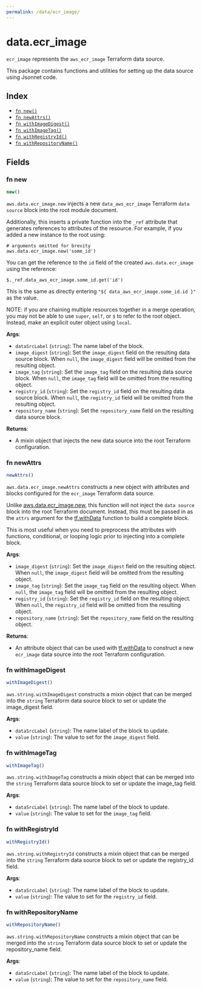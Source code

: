 ```yaml
---
permalink: /data/ecr_image/
---
```


# data.ecr_image

`ecr_image` represents the `aws_ecr_image` Terraform data source.



This package contains functions and utilities for setting up the data source using Jsonnet code.


## Index

* [`fn new()`](#fn-new)
* [`fn newAttrs()`](#fn-newattrs)
* [`fn withImageDigest()`](#fn-withimagedigest)
* [`fn withImageTag()`](#fn-withimagetag)
* [`fn withRegistryId()`](#fn-withregistryid)
* [`fn withRepositoryName()`](#fn-withrepositoryname)

## Fields

### fn new

```ts
new()
```


`aws.data.ecr_image.new` injects a new `data_aws_ecr_image` Terraform `data source`
block into the root module document.

Additionally, this inserts a private function into the `_ref` attribute that generates references to attributes of the
resource. For example, if you added a new instance to the root using:

    # arguments omitted for brevity
    aws.data.ecr_image.new('some_id')

You can get the reference to the `id` field of the created `aws.data.ecr_image` using the reference:

    $._ref.data_aws_ecr_image.some_id.get('id')

This is the same as directly entering `"${ data_aws_ecr_image.some_id.id }"` as the value.

NOTE: if you are chaining multiple resources together in a merge operation, you may not be able to use `super`, `self`,
or `$` to refer to the root object. Instead, make an explicit outer object using `local`.

**Args**:
  - `dataSrcLabel` (`string`): The name label of the block.
  - `image_digest` (`string`): Set the `image_digest` field on the resulting data source block. When `null`, the `image_digest` field will be omitted from the resulting object.
  - `image_tag` (`string`): Set the `image_tag` field on the resulting data source block. When `null`, the `image_tag` field will be omitted from the resulting object.
  - `registry_id` (`string`): Set the `registry_id` field on the resulting data source block. When `null`, the `registry_id` field will be omitted from the resulting object.
  - `repository_name` (`string`): Set the `repository_name` field on the resulting data source block.

**Returns**:
- A mixin object that injects the new data source into the root Terraform configuration.


### fn newAttrs

```ts
newAttrs()
```


`aws.data.ecr_image.newAttrs` constructs a new object with attributes and blocks configured for the `ecr_image`
Terraform data source.

Unlike [aws.data.ecr_image.new](#fn-new), this function will not inject the `data source`
block into the root Terraform document. Instead, this must be passed in as the `attrs` argument for the
[tf.withData](https://github.com/tf-libsonnet/core/tree/main/docs#fn-withdata) function to build a complete block.

This is most useful when you need to preprocess the attributes with functions, conditional, or looping logic prior to
injecting into a complete block.

**Args**:
  - `image_digest` (`string`): Set the `image_digest` field on the resulting object. When `null`, the `image_digest` field will be omitted from the resulting object.
  - `image_tag` (`string`): Set the `image_tag` field on the resulting object. When `null`, the `image_tag` field will be omitted from the resulting object.
  - `registry_id` (`string`): Set the `registry_id` field on the resulting object. When `null`, the `registry_id` field will be omitted from the resulting object.
  - `repository_name` (`string`): Set the `repository_name` field on the resulting object.

**Returns**:
  - An attribute object that can be used with [tf.withData](https://github.com/tf-libsonnet/core/tree/main/docs#fn-withdata) to construct a new `ecr_image` data source into the root Terraform configuration.


### fn withImageDigest

```ts
withImageDigest()
```

`aws.string.withImageDigest` constructs a mixin object that can be merged into the `string`
Terraform data source block to set or update the image_digest field.



**Args**:
  - `dataSrcLabel` (`string`): The name label of the block to update.
  - `value` (`string`): The value to set for the `image_digest` field.


### fn withImageTag

```ts
withImageTag()
```

`aws.string.withImageTag` constructs a mixin object that can be merged into the `string`
Terraform data source block to set or update the image_tag field.



**Args**:
  - `dataSrcLabel` (`string`): The name label of the block to update.
  - `value` (`string`): The value to set for the `image_tag` field.


### fn withRegistryId

```ts
withRegistryId()
```

`aws.string.withRegistryId` constructs a mixin object that can be merged into the `string`
Terraform data source block to set or update the registry_id field.



**Args**:
  - `dataSrcLabel` (`string`): The name label of the block to update.
  - `value` (`string`): The value to set for the `registry_id` field.


### fn withRepositoryName

```ts
withRepositoryName()
```

`aws.string.withRepositoryName` constructs a mixin object that can be merged into the `string`
Terraform data source block to set or update the repository_name field.



**Args**:
  - `dataSrcLabel` (`string`): The name label of the block to update.
  - `value` (`string`): The value to set for the `repository_name` field.
